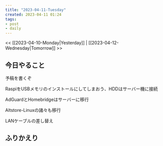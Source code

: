 ```yaml
---
title: "2023-04-11-Tuesday"
created: 2023-04-11 01:24
tags:
- post
- daily
---
```


<< [[2023-04-10-Monday|Yesterday]] | [[2023-04-12-Wednesday|Tomorrow]] >>

## 今日やること

予稿を書くぞ

RaspiをUSBメモリのインストールにしてしまおう、HDDはサーバー機に接続

AdGuardとHomebridgeはサーバーに移行

Altstore-Linuxの諸々も移行

LANケーブルの差し替え

## ふりかえり